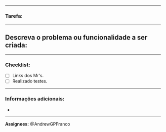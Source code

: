 ***
### Tarefa: 
***
Descreva o problema ou funcionalidade a ser criada: 
- 
***
### Checklist:

- [ ] Links dos Mr's.
- [ ] Realizado testes.
***
### Informações adicionais:
- 
***
**Assignees:** @AndrewGPFranco